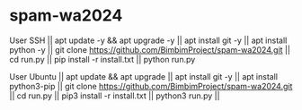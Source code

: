 # spam-wa2024

User SSH ||
apt update -y && apt upgrade -y ||
apt install git -y ||
apt install python -y ||
git clone https://github.com/BimbimProject/spam-wa2024.git ||
cd run.py ||
pip install -r install.txt ||
python run.py

User Ubuntu ||
apt update && apt upgrade ||
apt install git -y ||
apt install python3-pip ||
git clone https://github.com/BimbimProject/spam-wa2024.git ||
cd run.py ||
pip3 install -r install.txt ||
python3 run.py ||
